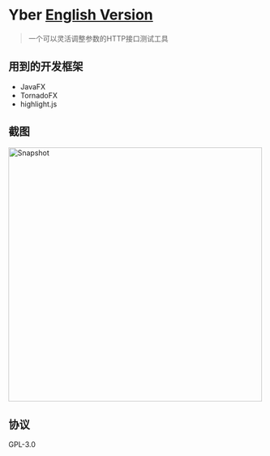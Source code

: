 # Yber [English Version](https://github.com/baijifeilong/yber)

> 一个可以灵活调整参数的HTTP接口测试工具

## 用到的开发框架

- JavaFX
- TornadoFX
- highlight.js

## 截图

<img src="https://baijifeilong.github.io/images/20170924-yber-1.png" alt="Snapshot" width="500px"/>

## 协议

GPL-3.0


